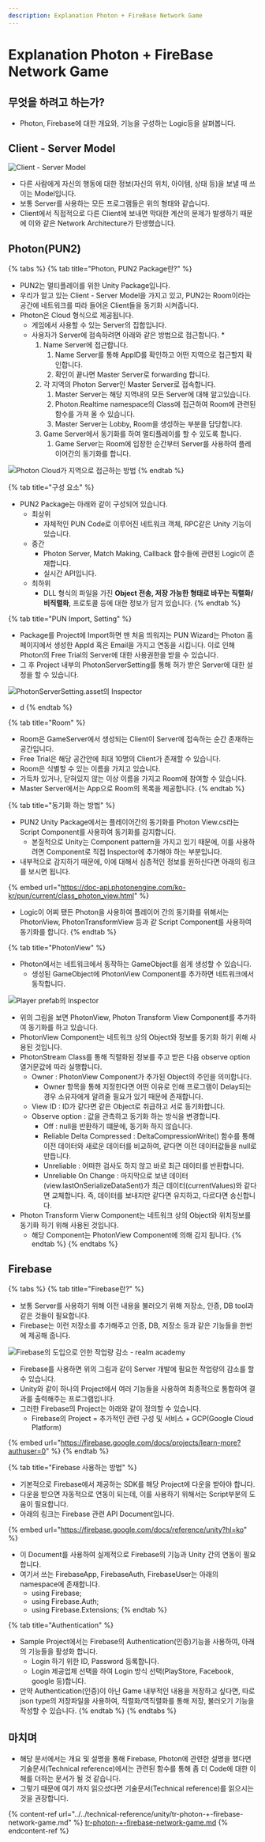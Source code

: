 ```yaml
---
description: Explanation Photon + FireBase Network Game
---
```


# Explanation Photon + FireBase Network Game

## 무엇을 하려고 하는가?

* Photon, Firebase에 대한 개요와, 기능을 구성하는 Logic등을 살펴봅니다.

## Client - Server Model

![Client - Server Model](<../../../../.gitbook/assets/image (161).png>)

* 다른 사람에게 자신의 행동에 대한 정보(자신의 위치, 아이템, 상태 등)을 보낼 때 쓰이는 Model입니다.
* 보통 Server를 사용하는 모든 프로그램들은 위의 형태와 같습니다.
* Client에서 직접적으로 다른 Client에 보내면 막대한 계산의 문제가 발생하기 때문에 이와 같은 Network Architecture가 탄생했습니다.

## Photon(PUN2)

{% tabs %}
{% tab title="Photon, PUN2 Package란?" %}
* PUN2는 멀티플레이를 위한 Unity Package입니다.
* 우리가 알고 있는 Client - Server Model을 가지고 있고, PUN2는 Room이라는 공간에 네트워크를 따라 들어온 Client들을 동기화 시켜줍니다.
* Photon은 Cloud 형식으로 제공됩니다.
  * 게임에서 사용할 수 있는 Server의 집합입니다.
  * 사용자가 Server에 접속하려면 아래와 같은 방법으로 접근합니다.
    *
      1. Name Server에 접근합니다.
         1. Name Server를 통해 AppID를 확인하고 어떤 지역으로 접근할지 확인합니다.
         2. 확인이 끝나면 Master Server로 forwarding 합니다.
      2. 각 지역의 Photon Server인 Master Server로 접속합니다.
         1. Master Server는 해당 지역내의 모든 Server에 대해 알고있습니다.
         2. Photon.Realtime namespace의 Class에 접근하여 Room에 관련된 함수를 가져 올 수 있습니다.
         3. Master Server는 Lobby, Room을 생성하는 부분을 담당합니다.
      3. Game Server에서 동기화를 하여 멀티플레이를 할 수 있도록 합니다.
         1. Game Server는 Room에 입장한 순간부터 Server를 사용하여 플레이어간의 동기화를 합니다.

![Photon Cloud가 지역으로 접근하는 방법](<../../../../.gitbook/assets/image (155).png>)
{% endtab %}

{% tab title="구성 요소" %}
* PUN2 Package는 아래와 같이 구성되어 있습니다.
  * 최상위
    * 자체적인 PUN Code로 이루어진 네트워크 객체, RPC같은 Unity 기능이 있습니다.
  * 중간
    * Photon Server, Match Making, Callback 함수들에 관련된 Logic이 존재합니다.
    * 실시간 API입니다.
  * 최하위
    * DLL 형식의 파일을 가진 **Object 전송, 저장 가능한 형태로 바꾸는 직렬화/비직렬화**, 프로토콜 등에 대한 정보가 담겨 있습니다.
{% endtab %}

{% tab title="PUN Import, Setting" %}
* Package를 Project에 Import하면 맨 처음 띄워지는 PUN Wizard는 Photon 홈페이지에서 생성한 AppId 혹은 Email을 가지고 연동을 시킵니다. 이로 인해 Photon의 Free Trial의 Server에 대한 사용권한을 받을 수 있습니다.
* 그 후 Project 내부의 PhotonServerSetting를 통해 허가 받은 Server에 대한 설정을 할 수 있습니다.

![PhotonServerSetting.asset의 Inspector](<../../../../.gitbook/assets/image (153).png>)

* d
{% endtab %}

{% tab title="Room" %}
* Room은 GameServer에서 생성되는 Client이 Server에 접속하는 순간 존재하는 공간입니다.
* Free Trial은 해당 공간안에 최대 10명의 Client가 존재할 수 있습니다.
* Room은 식별할 수 있는 이름을 가지고 있습니다.
* 가득차 있거나, 닫혀있지 않는 이상 이름을 가지고 Room에 참여할 수 있습니다.
* Master Server에서는 App으로 Room의 목록을 제공합니다.
{% endtab %}

{% tab title="동기화 하는 방법" %}
* PUN2 Unity Package에서는 플레이어간의 동기화를 Photon View.cs라는 Script Component를 사용하여 동기화를 감지합니다.
  * 본질적으로 Unity는 Component pattern을 가지고 있기 때문에, 이를 사용하려면 Component로 직접 Inspector에 추가해야 하는 부분입니다.
* 내부적으로 감지하기 때문에, 이에 대해서 심층적인 정보를 원하신다면 아래의 링크를 보시면 됩니다.

{% embed url="https://doc-api.photonengine.com/ko-kr/pun/current/class_photon_view.html" %}

* Logic이 어찌 됐든 Photon을 사용하여 플레이어 간의 동기화를 위해서는 PhotonView, PhotonTransformView 등과 같 Script Component를 사용하여 동기화를 합니다.
{% endtab %}

{% tab title="PhotonView" %}
* Photon에서는 네트워크에서 동작하는 GameObject를 쉽게 생성할 수 있습니다.
  * 생성된 GameObject에 PhotonView Component를 추가하면 네트워크에서 동작합니다.

![Player prefab의 Inspector](<../../../../.gitbook/assets/image (167).png>)

* 위의 그림을 보면 PhotonView, Photon Transform View Component를 추가하여 동기화를 하고 있습니다.
* PhotonView Component는 네트워크 상의 Object와 정보를 동기화 하기 위해 사용된 것입니다.
* PhotonStream Class를 통해 직렬화된 정보를 주고 받은 다음 observe option 열거문값에 따라 실행합니다.
  * Owner : PhotonView Component가 추가된 Object의 주인을 의미합니다.
    * Owner 항목을 통해 지정한다면 어떤 이유로 인해 프로그램이 Delay되는 경우 소유자에게 알려줄 필요가 있기 때문에 존재합니다.
  * View ID : ID가 같다면 같은 Object로 취급하고 서로 동기화합니다.
  * Observe option : 값을 관측하고 동기화 하는 방식을 변경합니다.
    * Off : null을 반환하기 떄문에, 동기화 하지 않습니다.
    * Reliable Delta Compressed : DeltaCompressionWrite() 함수를 통해 이전 데이터와 새로운 데이터를 비교하여, 같다면 이전 데이터값들을 null로 만듭니다.&#x20;
    * Unreliable : 어떠한 검사도 하지 않고 바로 최근 데이터를 반환합니다.&#x20;
    * Unreliable On Change : 마지막으로 보낸 데이터(view.lastOnSerializeDataSent)가 최근 데이터(currentValues)와 같다면 교체합니다. 즉, 데이터를 보내지만 같다면 유지하고, 다르다면 송신합니다.
* Photon Transform Vierw Component는 네트워크 상의 Object와 위치정보를 동기화 하기 위해 사용된 것입니다.
  * 해당 Component는 PhotonView Component에 의해 감지 됩니다.
{% endtab %}
{% endtabs %}

## Firebase

{% tabs %}
{% tab title="Firebase란?" %}
* 보통 Server를 사용하기 위해 이전 내용을 불러오기 위해 저장소, 인증, DB tool과 같은 것들이 필요합니다.
* Firebase는 이런 저장소를 추가해주고 인증, DB, 저장소 등과 같은 기능들을 한번에 제공해 줍니다.

![Firebase의 도입으로 인한 작업량 감소 - realm academy](<../../../../.gitbook/assets/image (164).png>)

* Firebase를 사용하면 위의 그림과 같이 Server 개발에 필요한 작업량의 감소를 할 수 있습니다.
* Unity와 같이 하나의 Project에서 여러 기능들을 사용하여 최종적으로 통합하여 결과를 출력해주는 프로그램입니다.
* 그러한 Firebase의 Project는 아래와 같이 정의할 수 있습니다.
  * Firebase의 Project = 추가적인 관련 구성 및 서비스 + GCP(Google Cloud Platform)

{% embed url="https://firebase.google.com/docs/projects/learn-more?authuser=0" %}
{% endtab %}

{% tab title="Firebase 사용하는 방법" %}
* 기본적으로 Firebase에서 제공하는 SDK를 해당 Project에 다운을 받아야 합니다.
* 다운을 받으면 자동적으로 연동이 되는데, 이를 사용하기 위해서는 Script부분의 도움이 필요합니다.
* 아래의 링크는 Firebase 관련 API Document입니다.

{% embed url="https://firebase.google.com/docs/reference/unity?hl=ko" %}

* 이 Document를 사용하여 실제적으로 Firebase의 기능과 Unity 간의 연동이 필요합니다.
* 여기서 쓰는 FirebaseApp, FirebaseAuth, FirebaseUser는 아래의 namespace에 존재합니다.
  * using Firebase;&#x20;
  * using Firebase.Auth;&#x20;
  * using Firebase.Extensions;
{% endtab %}

{% tab title="Authentication" %}
* Sample Project에서는 Firebase의 Authentication(인증)기능을 사용하여, 아래의 기능들을 활성화 합니다.
  * Login 하기 위한 ID, Password 등록합니다.
  * Login 제공업체 선택을 하여 Login 방식 선택(PlayStore, Facebook, google 등)합니다.
* 만약 Authentication(인증)이 아닌 Game 내부적인 내용을 저장하고 싶다면, 따로 json type의 저장파일을 사용하여, 직렬화/역직렬화를 통해 저장, 불러오기 기능을 작성할 수 있습니다.
{% endtab %}
{% endtabs %}

## 마치며

* 해당 문서에서는 개요 및 설명을 통해 Firebase, Photon에 관련한 설명을 했다면 기술문서(Technical reference)에서는 관련된 함수를 통해 좀 더 Code에 대한 이해를 더하는 문서가 될 것 같습니다.
* 그렇기 때문에 여기 까지 읽으셨다면 기술문서(Technical reference)를 읽으시는 것을 권장합니다.

{% content-ref url="../../technical-reference/unity/tr-photon-+-firebase-network-game.md" %}
[tr-photon-+-firebase-network-game.md](../../technical-reference/unity/tr-photon-+-firebase-network-game.md)
{% endcontent-ref %}
